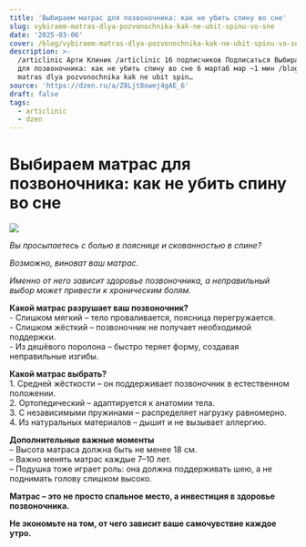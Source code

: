 ```yaml
---
title: 'Выбираем матрас для позвоночника: как не убить спину во сне'
slug: vybiraem-matras-dlya-pozvonochnika-kak-ne-ubit-spinu-vo-sne
date: '2025-03-06'
cover: /blog/vybiraem-matras-dlya-pozvonochnika-kak-ne-ubit-spinu-vo-sne/cover.jpg
description: >-
  /articlinic Арти Клиник /articlinic 16 подписчиков Подписаться Выбираем матрас
  для позвоночника: как не убить спину во сне 6 марта6 мар ~1 мин /blog/vybiraem
  matras dlya pozvonochnika kak ne ubit spin…
source: 'https://dzen.ru/a/Z8Ljt8owej4gAE_6'
draft: false
tags:
  - articlinic
  - dzen
---
```


# Выбираем матрас для позвоночника: как не убить спину во сне

![](/blog/vybiraem-matras-dlya-pozvonochnika-kak-ne-ubit-spinu-vo-sne/img-0.jpg)

_Вы просыпаетесь с болью в пояснице и скованностью в спине?_

_Возможно, виноват ваш матрас._

_Именно от него зависит здоровье позвоночника, а неправильный выбор может привести к хроническим болям._  
  
**Какой матрас разрушает ваш позвоночник?**  
\- Слишком мягкий – тело проваливается, поясница перегружается.  
\- Слишком жёсткий – позвоночник не получает необходимой поддержки.  
\- Из дешёвого поролона – быстро теряет форму, создавая неправильные изгибы.

  
**Какой матрас выбрать?**  
1\. Средней жёсткости – он поддерживает позвоночник в естественном положении.  
2. Ортопедический – адаптируется к анатомии тела.  
3. С независимыми пружинами – распределяет нагрузку равномерно.  
4\. Из натуральных материалов – дышит и не вызывает аллергию.  
  
**Дополнительные важные моменты**  
– Высота матраса должна быть не менее 18 см.  
– Важно менять матрас каждые 7–10 лет.  
– Подушка тоже играет роль: она должна поддерживать шею, а не поднимать голову слишком высоко.  
  
**Матрас – это не просто спальное место, а инвестиция в здоровье позвоночника.**

**Не экономьте на том, от чего зависит ваше самочувствие каждое утро.**